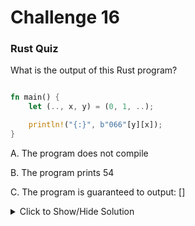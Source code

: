 # Challenge 16

### Rust Quiz

What is the output of this Rust program?

```rust

fn main() {
    let (.., x, y) = (0, 1, ..);

    println!("{:}", b"066"[y][x]);
}
```


A. The program does not compile

B. The program prints 54

C. The program is guaranteed to output: []



<details>
<summary>Click to Show/Hide Solution</summary>

This question demonstrates two different meanings of ...

In expression position, .. is the syntax for constructing various types of ranges. Here the expression (0, 1, ..) is a tuple with three elements, the third one having type RangeFull.

On the other hand in a pattern, .. is used to mean "any number of elements". So the pattern (.., x, y) matches a tuple with 2 or more elements, binding the second-last one to x and the last one to y.

Coming out of the first line of main, we have x = 1 and y = (..). Thus the value printed is going to be b"066"[..][1].

The expression b"066" is a byte-string literal of type &'static [u8; 3] containing the three ASCII bytes b'0', b'6', b'6'.

When we slice the byte-string with RangeFull we get a dynamically sized slice [u8] of length 3. Next we access element 1 of the slice, which is the byte b'6' of type u8. When printed, we see the decimal representation of the byte value of the ASCII digit 6, which is the number 54.

You can play with the code on Rust Playground.

Attribution: Challenge courtesy of dtolnay, including the insightful explanation!

</details>